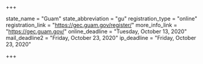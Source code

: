+++

state_name = "Guam"
state_abbreviation = "gu"
registration_type = "online"
registration_link = "https://gec.guam.gov/register/"
more_info_link = "https://gec.guam.gov/"
online_deadline = "Tuesday, October 13, 2020"
mail_deadline2 = "Friday, October 23, 2020"
ip_deadline = "Friday, October 23, 2020"

+++